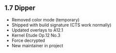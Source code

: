 ## 1.7 Dipper

- Removed color mode (temporary)
- Shipped with build signature (CTS work normally)
- Updated overlays to A12.1
- Kernel Etude Op.12 No.3
- Force decrypted
- New maintainer in project
